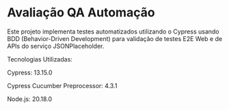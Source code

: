 # Avaliação QA Automação

Este projeto implementa testes automatizados utilizando o Cypress usando BDD (Behavior-Driven Development) para validação de testes E2E Web e de APIs do serviço JSONPlaceholder.

Tecnologias Utilizadas:

Cypress: 13.15.0

Cypress Cucumber Preprocessor: 4.3.1

Node.js: 20.18.0

